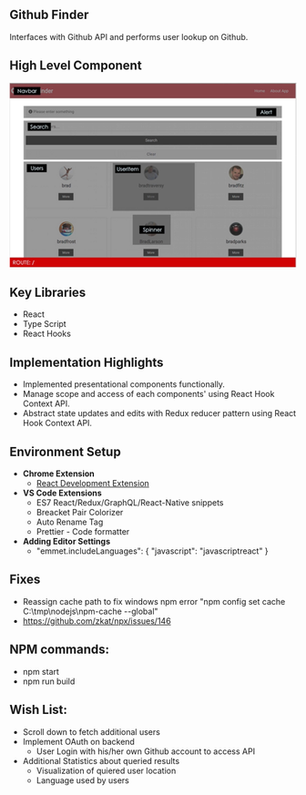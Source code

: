 ## Github Finder

Interfaces with Github API and performs user lookup on Github.

## High Level Component

![Overlay](https://github.com/sorapk/github-finder/blob/master/other/high-level-component.PNG)

## Key Libraries

- React
- Type Script
- React Hooks

## Implementation Highlights

- Implemented presentational components functionally.
- Manage scope and access of each components' using React Hook Context API.
- Abstract state updates and edits with Redux reducer pattern using React Hook Context API.

## Environment Setup

- <strong>Chrome Extension</strong>
  - [React Development Extension](https://chrome.google.com/webstore/detail/react-developer-tools/fmkadmapgofadopljbjfkapdkoienihi?hl=en)
- <strong>VS Code Extensions</strong>
  - ES7 React/Redux/GraphQL/React-Native snippets
  - Breacket Pair Colorizer
  - Auto Rename Tag
  - Prettier - Code formatter
- <strong>Adding Editor Settings</strong>
  - "emmet.includeLanguages": {
    "javascript": "javascriptreact"
    }

## Fixes

- Reassign cache path to fix windows npm error "npm config set cache C:\tmp\nodejs\npm-cache --global"
- https://github.com/zkat/npx/issues/146

## NPM commands:

- npm start
- npm run build

## Wish List:

- Scroll down to fetch additional users
- Implement OAuth on backend
  - User Login with his/her own Github account to access API
- Additional Statistics about queried results
  - Visualization of quiered user location
  - Language used by users
